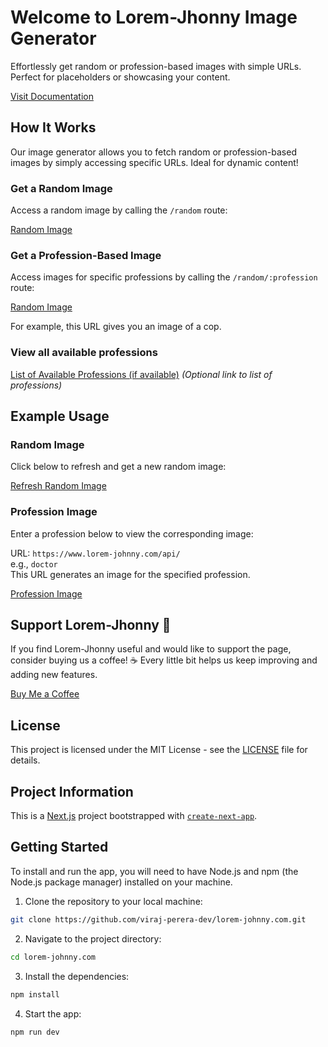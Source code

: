 # Welcome to Lorem-Jhonny Image Generator

Effortlessly get random or profession-based images with simple URLs. Perfect for placeholders or showcasing your content.

[Visit Documentation](https://www.lorem-johnny.com/)

## How It Works

Our image generator allows you to fetch random or profession-based images by simply accessing specific URLs. Ideal for dynamic content!

### Get a Random Image

Access a random image by calling the `/random` route:

[Random Image](https://www.lorem-johnny.com/api/random-image)

### Get a Profession-Based Image

Access images for specific professions by calling the `/random/:profession` route:

[Random Image](https://www.lorem-johnny.com/api/cop)


For example, this URL gives you an image of a cop.

### View all available professions

[List of Available Professions (if available)](https://www.lorem-johnny.com/professions) *(Optional link to list of professions)*

## Example Usage

### Random Image

Click below to refresh and get a new random image:

[Refresh Random Image](https://www.lorem-johnny.com/api/random-image)

### Profession Image

Enter a profession below to view the corresponding image:

URL: `https://www.lorem-johnny.com/api/`  
e.g., `doctor`  
This URL generates an image for the specified profession.

[Profession Image](https://www.lorem-johnny.com/api/doctor)

## Support Lorem-Jhonny 🙏

If you find Lorem-Jhonny useful and would like to support the page, consider buying us a coffee! ☕ Every little bit helps us keep improving and adding new features.

[Buy Me a Coffee](https://buymeacoffee.com/virajperera)

## License

This project is licensed under the MIT License - see the [LICENSE](./LICENSE) file for details.

## Project Information

This is a [Next.js](https://nextjs.org) project bootstrapped with [`create-next-app`](https://nextjs.org/docs/pages/api-reference/create-next-app).

## Getting Started

To install and run the app, you will need to have Node.js and npm (the Node.js package manager) installed on your machine.

1. Clone the repository to your local machine:

```bash
git clone https://github.com/viraj-perera-dev/lorem-johnny.com.git
```

2. Navigate to the project directory:

```bash
cd lorem-johnny.com
```

3. Install the dependencies:

```bash
npm install
```

4. Start the app:

```bash
npm run dev
```

